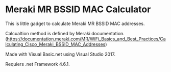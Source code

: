 # Meraki MR BSSID MAC Calculator

This is little gadget to calculate Meraki MR BSSID MAC addresses.

Calcualtion method is defined by Meraki documentation. (https://documentation.meraki.com/MR/WiFi_Basics_and_Best_Practices/Calculating_Cisco_Meraki_BSSID_MAC_Addresses)

Made with Visual Basic.net using Visual Studio 2017.

Requiers .net Framework 4.6.1.
